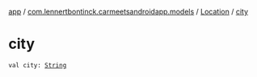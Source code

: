 [app](../../index.md) / [com.lennertbontinck.carmeetsandroidapp.models](../index.md) / [Location](index.md) / [city](./city.md)

# city

`val city: `[`String`](https://kotlinlang.org/api/latest/jvm/stdlib/kotlin/-string/index.html)